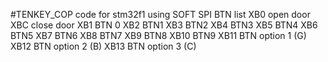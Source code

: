 #TENKEY_COP
code for stm32f1 using SOFT SPI
BTN list
	XB0   open door
	XBC   close door
	XB1   BTN 0
	XB2   BTN1
	XB3   BTN2
	XB4	  BTN3
	XB5   BTN4
	XB6   BTN5
	XB7   BTN6
	XB8   BTN7
	XB9   BTN8
	XB10  BTN9
	XB11  BTN option 1   (G) 
	XB12  BTN option 2	(B)	
	XB13  BTN option 3   (C)
	
	